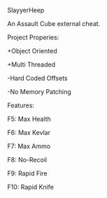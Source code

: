 SlayyerHeep

An Assault Cube external cheat. 

Project Properies:

+Object Oriented

+Multi Threaded

-Hard Coded Offsets

-No Memory Patching


Features: 

F5: Max Health

F6: Max Kevlar

F7: Max Ammo

F8: No-Recoil

F9: Rapid Fire

F10: Rapid Knife

